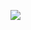 ![]([https://api.xecades.xyz/api?img=2&bg=131%2C222%2C255%2C0.79&site=www.dontplay.top&email=20231159@bjtu.edu.cn&bilibili=398512806](https://api.xecades.xyz/api?img=2&bg=57%2C197%2C187%2C1&quote=%E2%9C%A8%E2%9C%A8%E2%9C%A8%E2%9C%A8%E2%9C%A8%E2%9C%A8%E2%9C%A8%E2%9C%A8%E2%9C%A8%E2%9C%A8%E2%9C%A8%E2%9C%A8%E2%9C%A8&bilibili=Don_t_Play&github=Dontplay1003&qq=2282672340&site=www.dontplay.top&email=24120422%40bjtu.edu.cn))
